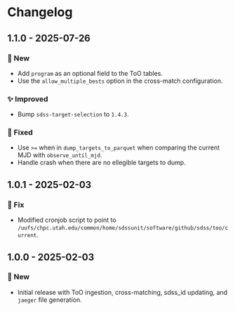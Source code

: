 # Changelog

## 1.1.0 - 2025-07-26

### 🚀 New

* Add `program` as an optional field to the ToO tables.
* Use the `allow_multiple_bests` option in the cross-match configuration.

### ✨ Improved

* Bump `sdss-target-selection` to `1.4.3`.

### 🔧 Fixed

* Use `>=` when in `dump_targets_to_parquet` when comparing the current MJD with `observe_until_mjd`.
* Handle crash when there are no ellegible targets to dump.


## 1.0.1 - 2025-02-03

### 🐛 Fix

* Modified cronjob script to point to `/uufs/chpc.utah.edu/common/home/sdssunit/software/github/sdss/too/current`.


## 1.0.0 - 2025-02-03

### 🚀 New

* Initial release with ToO ingestion, cross-matching, sdss_id updating, and `jaeger` file generation.
